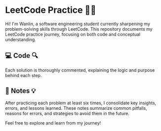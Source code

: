 # LeetCode Practice 📘✨

Hi! I'm Wanlin, a software engineering student currently sharpening my problem-solving skills through LeetCode. This repository documents my LeetCode practice journey, focusing on both code and conceptual understanding.

## 💻 Code 🔍
Each solution is thoroughly commented, explaining the logic and purpose behind each step.

## 📝 Notes 💡
After practicing each problem at least six times, I consolidate key insights, errors, and lessons learned. These notes summarize common pitfalls, reasons for errors, and strategies to avoid them in the future.

Feel free to explore and learn from my journey! 
